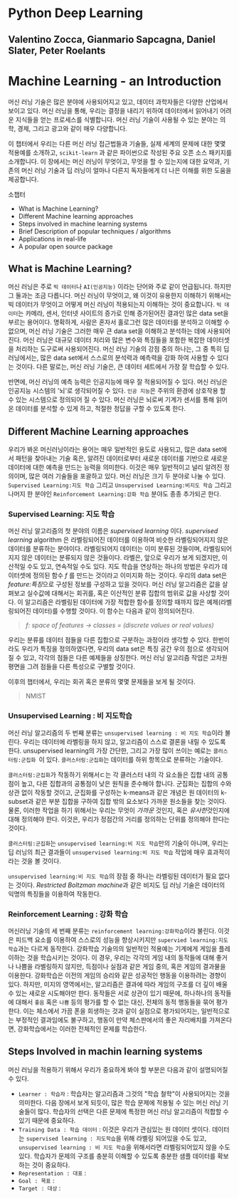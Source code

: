 # Python Deep Learning
## Valentino Zocca, Gianmario Sapcagna, Daniel Slater, Peter Roelants

# Machine Learning - an Introduction

머신 러닝 기술은 많은 분야에 사용되어지고 있고, 데이터 과학자들은 다양한 산업에서 보이고 있다. 머신 러닝을 통해, 우리는 결정을 내리기 위하여 데이터에서 읽어내기 어려운 지식들을 얻는 프로세스를 식별합니다. 머신 러닝 기술이 사용될 수 있는 분야는 의학, 경제, 그리고 광고와 같이 매우 다양합니다.

이 챕터에서 우리는 다른 머신 러닝 접근법들과 기술들, 실제 세계의 문제에 대한 몇몇 적용예를 소개하고, `scikit-learn` 과 같은 파이썬으로 작성된 주요 오픈 소스 패키지를 소개합니다.
이 장에서는 머신 러닝이 무엇이고, 무엇을 할 수 있는지에 대한 요약과, 기존의 머신 러닝 기술과 딥 러닝이 얼마나 다른지 독자들에게 더 나은 이해를 위한 도움을 제공합니다.

소챕터

- What is Machine Learning?
- Different Machine learning approaches
- Steps involved in machine learning systems
- Brief Description of popular techniques / algorithms
- Applications in real-life
- A popular open source package

## What is Machine Learning?

머신 러닝은 주로 `빅 데이터`나 `AI(인공지능)` 이라는 단어와 주로 같이 언급됩니다. 하지만 그 둘과는 조금 다릅니다. 머신 러닝이 무엇이고, 왜 이것이 유용한지 이해하기 위해서는 빅 데이터가 무엇이고 어떻게 머신 러닝이 적용되는지 이해하는 것이 중요합니다.
`빅 데이터`는 카메라, 센서, 인터넷 사이트의 증가로 인해 증가된어진 결과인 많은 data set을 부르는 용어이다. 
명확하게, 사람은 혼자서 홀로그런 많은 데이터를 분석하고 이해할 수 없으며, 머신 러닝 기술은 그러한 매우 큰 data set을 이해하고 분석하는 데에 사용되어진다. 머신 러닝은 대규모 데이터 처리와 많은 변수와 특징들을 포함한 복잡한 데이터셋을 처리하는 도구로써 사용되어진다. 머신 러닝 기술의 강점 중의 하나는, 그 중 특히 딥 러닝에서는, 많은 data set에서 스스로의 분석력과 예측력을 강화 하여 사용할 수 있다는 것이다. 다른 말로는, 머신 러닝 기술은, 큰 데이터 세트에서 가장 잘 학습할 수 있다. 

반면에, 머신 러닝의 예측 능력은 인공지능에 매우 잘 적용되어질 수 있다. 머신 러닝은 인공지능 시스템의 '뇌'로 생각되어질 수 있다. `인공 지능`은 주위의 환경에 상호작용 할 수 있는 시스템으로 정의되어 질 수 있다. 머신 러닝은 뇌로써 기계가 센서를 통해 읽어온 데이터를 분석할 수 있게 하고, 적절한 정답을 구할 수 있도록 한다. 

## Different Machine Learning approaches

우리가 봐온 머신러닝이라는 용어는 매우 일반적인 용도로 사용되고, 많은 data set에서 패턴을 찾아내는 기술 혹은, 알려진 데이터로부터 새로운 데이터를 기반으로 새로운 데이터에 대한 예측을 만드는 능력을 의미한다.
이것은 매우 일반적이고 널리 알려진 정의이며, 많은 여러 기술들을 포괄하고 있다. 머신 러닝은 크기 두 분야로 나눌 수 있다. `Supervised Learning:지도 학습` 그리고 `Unsupervised Learning:비지도 학습` 그리고 나머지 한 분야인 `Reinforcement Learning:강화 학습` 분야도 종종 추가되곤 한다.

### Supervised Learning: 지도 학습

머신 러닝 알고리즘의 첫 분야의 이름은 *supervised learning* 이다. *supervised learning* algorithm 은 라벨링되어진 데이터를 이용하여 비슷한 라벨링되어지지 않은 데이터를 분류하는 분야이다. 라벨링되어지 데이터는 이미 분류된 것들이며, 라벨링되어지지 않은 데이터는 분류되지 않은 것들이다. 라벨은, 앞으로 우리가 보게 되겠지만, 이산적일 수도 있고, 연속적일 수도 있다.
지도 학습을 연상하는 하나의 방법은 우리가 데이터셋에 정의된 함수 *f* 를 만드는 것이라고 이미지화 하는 것이다. 우리의 data set은 
*feature:특징*으로 구성된 정보를 구성하고 있을 것이다. 머신 러닝 알고리즘은 값을 살펴보고 실수값에 대해서는 회귀를, 혹은 이산적인 분류 집합의 범위로 값을 사상할 것이다. 이 알고리즘은 
라벨링된 데이터에 가장 적합한 함수를 정의할 때까지 많은 예제(라벨링되어진 데이터)를 수행할 것이다. 이 함수는 다음과 같이 정의되어진다.
>*f: space of features → classes = (discrete values or real values)*

우리는 분류를 데이터 점들을 다른 집합으로 구분하는 과정이라 생각할 수 있다. 한번이라도 우리가 특징을 정의하였다면, 우리의 data set은 특징 공간 우의 점으로 생각되어 질 수 있고, 각각의 점들은 다른 예제들을 상징한다. 머신 러닝 알고리즘 작업은 고차원 평면을 그려 점들을 다른 특성으로 구별할 것이다.

이후의 챕터에서, 우리는 회귀 혹은 분류의 몇몇 문제들을 보게 될 것이다. 
>NMIST

### Unsupervised Learning : 비 지도학습

머신 러닝 알고리즘의 두 번째 분류는 `unsupervised learning : 비 지도 학습`이라 불린다. 우리는 데이터에 라벨링을 하지 않고, 알고리즘이 스스로 결론을 내릴 수 있도록 한다. unsupervised learning의 가장 간단한, 그리고 가장 많이 쓰이는 예로는 `클러스터링:군집화 `이 있다. `클러스터링:군집화`는 데이터를 하위 항목으로 분류하는 기술이다.

`클러스터링:군집화`가 작동하기 위해서ㄷ는 각 클러스터 내의 각 요소들은 집합 내의 공통점이 높고, 다른 집합과의 공통점이 낮은 원칙을 준수해야 합니다. 군집화는 집합의 수와 상관 없이 작동할 것이고, 군집화를 구성하는 k-means과 같은 개념은 원 데이터의 k-subset과 같은 부분 집합을 구하여 집합 밖의 요소보다 가까운 원소들을 찾는 것이다. 물론, 이러한 작업을 하기 위해서는 우리는 무엇이 *가까운* 것인지, 혹은 *유사한*것인지에 대해 정의해야 한다. 이것은, 우리가 정점간의 거리를 정의하는 단위를 정의해야 한다는 것이다.

`클러스터링:군집화`는 `unsupervised learning:비 지도 학습`만의 기술이 아니며, 우리는 딥 러닝의 최근 결과들이 `unsupervised learning:비 지도 학습` 작업에 매우 효과적이라는 것을 볼 것이다.

`unsupervised learning:비 지도 학습`의 장점 중 하나는 라벨링된 데이터가 필요 없다는 것이다. *Restricted Boltzman machine*과 같은 비지도 딥 러닝 기술은 데이터의 익명의 특징들을 이용하여 작동한다.

### Reinforcement Learning : 강화 학습

머신러닝 기술의 세 번째 분류는 `reinforcement learning:강화학습`이라 불린다. 이것은 피드백 요소를 이용하여 스스로의 성능을 향상시키지만 `supervied learning:지도 학습`과는 다르게 동작한다. 강화학습 기술의의 일반적인 적용예는 기계에게 게임을 플레이하는 것을 학습시키는 것이다. 이 경우, 우리는 각각의 게임 내의 동작들에 대해 좋거나 나쁨을 라벨링하지 않지만, 득점이나 실점과 같은 게임 중의, 혹은 게임의 결과물을 이용한다. 강화학습은 이전의 게임의 승리와 같은 성공적인 행동을 이용하려는 경향이 있다. 하지만, 미지의 영역에서는, 알고리즘은 결과에 따라 게임의 구조를 더 깊이 배울 수 있는 새로운 시도해야만 한다. 동작들은 서로 상관이 있기 때문에, 하나하나의 동작들에 대해서 `좋음` 혹은 `나쁨` 등의 평가를 할 수 없는 대신, 전체의 동적 행동들을 묶어 평가한다. 이는 체스에서 가끔 폰을 희생하는 것과 같이 실점으로 평가되어지는, 일반적으로는 부정적인 결과임에도 불구하고, 행동이 만약 체스판에서의 좋은 자리배치를 가져온다면, 강화학습에서는 이러한 전체적인 문제를 학습한다.

## Steps Involved in machin learning systems

머신 러닝을 적용하기 위해서 우리가 중요하게 봐야 할 부분은 다음과 같이 설명되어질 수 있다.
- `Learner : 학습자` : 학습자는 알고리즘과 그것의 "학습 철학"이 사용되어지는 것을 의미한다. 다음 장에서 보게 되듯이, 많은 학습 문제에 적용될 수 있는 머신 러닝 기술들이 많다. 학습자의 선택은 다른 문제에 특정한 머신 러닝 알고리즘이 적합할 수 있기 때문에 중요하다.
- `Training Data : 학습 데이터` : 이것은 우리가 관심있는 원 데이터 셋이다. 데이터는 `supervised learning : 지도학습`을 위해 라벨링 되어있을 수도 있고, `unsupervised learning : 비 지도 학습`을 위해서라면 라벨링되어있지 않을 수도 있다. 학습자가 문제의 구조를 충분히 이해할 수 있도록 충분한 샘플 데이터를 확보하는 것이 중요하다.
- `Representation : 대표` : 
- `Goal : 목표` :
- `Target : 대상` :

